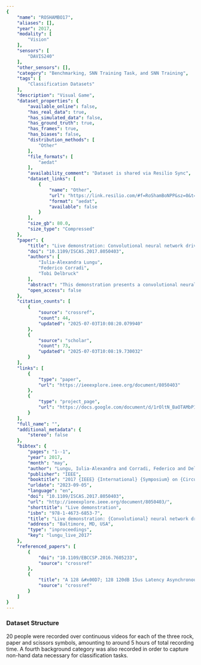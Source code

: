 ```yaml
---
{
    "name": "ROSHAMBO17",
    "aliases": [],
    "year": 2017,
    "modality": [
        "Vision"
    ],
    "sensors": [
        "DAVIS240"
    ],
    "other_sensors": [],
    "category": "Benchmarking, SNN Training Task, and SNN Training",
    "tags": [
        "Classification Datasets"
    ],
    "description": "Visual Game",
    "dataset_properties": {
        "available_online": false,
        "has_real_data": true,
        "has_simulated_data": false,
        "has_ground_truth": true,
        "has_frames": true,
        "has_biases": false,
        "distribution_methods": [
            "Other"
        ],
        "file_formats": [
            "aedat"
        ],
        "availability_comment": "Dataset is shared via Resilio Sync",
        "dataset_links": [
            {
                "name": "Other",
                "url": "https://link.resilio.com/#f=RoShamBoNPP&sz=0&t=2&s=CGC7YJLO5SR3JNFVDQ3AQXUFPAS33ZARNW6KO7BTEWQNGSBSTWPQ&i=CMQ7LDNPDJWJGVJNTVUZW55TNN6XL56KY&v=2.7&a=2",
                "format": "aedat",
                "available": false
            }
        ],
        "size_gb": 80.0,
        "size_type": "Compressed"
    },
    "paper": {
        "title": "Live demonstration: Convolutional neural network driven by dynamic vision sensor playing RoShamBo",
        "doi": "10.1109/ISCAS.2017.8050403",
        "authors": [
            "Iulia-Alexandra Lungu",
            "Federico Corradi",
            "Tobi Delbruck"
        ],
        "abstract": "This demonstration presents a convolutional neural network (CNN) playing \u201cRoShamBo\u201d (\u201crock-paper-scissors\u201d) against human opponents in real time. The network is driven by dynamic and active-pixel vision sensor (DAVIS) events, acquired by accumulating events into fixed event-number frames.",
        "open_access": false
    },
    "citation_counts": [
        {
            "source": "crossref",
            "count": 44,
            "updated": "2025-07-03T10:08:20.079940"
        },
        {
            "source": "scholar",
            "count": 73,
            "updated": "2025-07-03T10:08:19.730032"
        }
    ],
    "links": [
        {
            "type": "paper",
            "url": "https://ieeexplore.ieee.org/document/8050403"
        },
        {
            "type": "project_page",
            "url": "https://docs.google.com/document/d/1rOltN_BaOTAMbP1chzFZxPjN24eTdbzuCrCM4S2o6qA/edit#heading=h.6v6s3wqf4smz"
        }
    ],
    "full_name": "",
    "additional_metadata": {
        "stereo": false
    },
    "bibtex": {
        "pages": "1--1",
        "year": 2017,
        "month": "may",
        "author": "Lungu, Iulia-Alexandra and Corradi, Federico and Delbruck, Tobi",
        "publisher": "IEEE",
        "booktitle": "2017 {IEEE} {International} {Symposium} on {Circuits} and {Systems} ({ISCAS})",
        "urldate": "2023-09-05",
        "language": "en",
        "doi": "10.1109/ISCAS.2017.8050403",
        "url": "http://ieeexplore.ieee.org/document/8050403/",
        "shorttitle": "Live demonstration",
        "isbn": "978-1-4673-6853-7",
        "title": "Live demonstration: {Convolutional} neural network driven by dynamic vision sensor playing {RoShamBo}",
        "address": "Baltimore, MD, USA",
        "type": "inproceedings",
        "key": "lungu_live_2017"
    },
    "referenced_papers": [
        {
            "doi": "10.1109/EBCCSP.2016.7605233",
            "source": "crossref"
        },
        {
            "title": "A 128 &#x00D7; 128 120dB 15us Latency Asynchronous Temporal Contrast Vision Sensor",
            "source": "crossref"
        }
    ]
}
---
```


### Dataset Structure

20 people were recorded over continuous videos for each of the three rock, paper and scissors symbols, amounting to around 5 hours of total recording time. A fourth background category was also recorded in order to capture non-hand data necessary for classification tasks.
